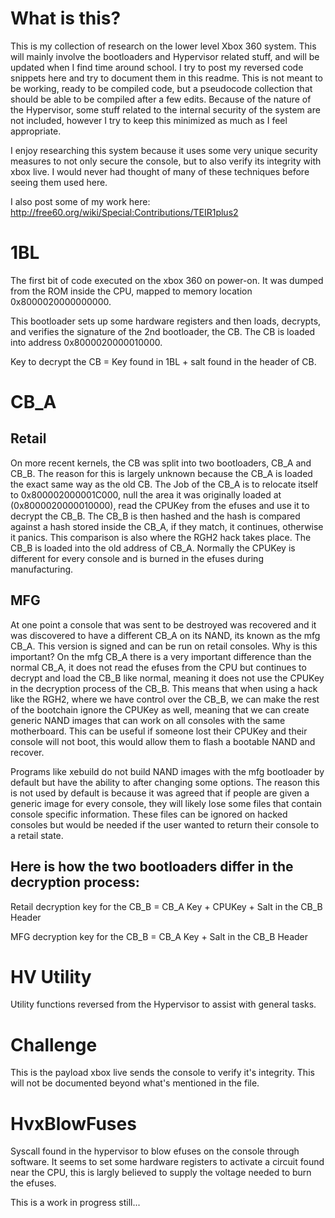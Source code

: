 # What is this?
This is my collection of research on the lower level Xbox 360 system. This will mainly involve the bootloaders and Hypervisor related stuff, and will be updated when I find time around school. I try to post my reversed code snippets here and try to document them in this readme. This is not meant to be working, ready to be compiled code, but a pseudocode collection that should be able to be compiled after a few edits. Because of the nature of the Hypervisor, some stuff related to the internal security of the system are not included, however I try to keep this minimized as much as I feel appropriate.

I enjoy researching this system because it uses some very unique security measures to not only secure the console, but to also verify its integrity with xbox live. I would never had thought of many of these techniques before seeing them used here.

I also post some of my work here: http://free60.org/wiki/Special:Contributions/TEIR1plus2

# 1BL
The first bit of code executed on the xbox 360 on power-on. It was dumped from the ROM inside the CPU, mapped to memory location 0x8000020000000000.

This bootloader sets up some hardware registers and then loads, decrypts, and verifies the signature of the 2nd bootloader, the CB. The CB is loaded into address 0x8000020000010000.

Key to decrypt the CB = Key found in 1BL + salt found in the header of CB.

# CB_A
## Retail
On more recent kernels, the CB was split into two bootloaders, CB_A and CB_B. The reason for this is largely unknown because the CB_A is loaded the exact same way as the old CB. The Job of the CB_A is to relocate itself to 0x800002000001C000, null the area it was originally loaded at (0x8000020000010000), read the CPUKey from the efuses and use it to decrypt the CB_B. The CB_B is then hashed and the hash is compared against a hash stored inside the CB_A, if they match, it continues, otherwise it panics. This comparison is also where the RGH2 hack takes place. The CB_B is loaded into the old address of CB_A. Normally the CPUKey is different for every console and is burned in the efuses during manufacturing.

## MFG
At one point a console that was sent to be destroyed was recovered and it was discovered to have a different CB_A on its NAND, its known as the mfg CB_A. This version is signed and can be run on retail consoles. Why is this important? On the mfg CB_A there is a very important difference than the normal CB_A, it does not read the efuses from the CPU but continues to decrypt and load the CB_B like normal, meaning it does not use the CPUKey in the decryption process of the CB_B. This means that when using a hack like the RGH2, where we have control over the CB_B, we can make the rest of the bootchain ignore the CPUKey as well, meaning that we can create generic NAND images that can work on all consoles with the same motherboard. This can be useful if someone lost their CPUKey and their console will not boot, this would allow them to flash a bootable NAND and recover.

Programs like xebuild do not build NAND images with the mfg bootloader by default but have the ability to after changing some options. The reason this is not used by default is because it was agreed that if people are given a generic image for every console, they will likely lose some files that contain console specific information. These files can be ignored on hacked consoles but would be needed if the user wanted to return their console to a retail state.

## Here is how the two bootloaders differ in the decryption process:

Retail decryption key for the CB_B = CB_A Key + CPUKey + Salt in the CB_B Header

MFG decryption key for the CB_B = CB_A Key + Salt in the CB_B Header

# HV Utility
Utility functions reversed from the Hypervisor to assist with general tasks.

# Challenge
This is the payload xbox live sends the console to verify it's integrity. This will not be documented beyond what's mentioned in the file.

# HvxBlowFuses
Syscall found in the hypervisor to blow efuses on the console through software. It seems to set some hardware registers to activate a circuit found near the CPU, this is largly believed to supply the voltage needed to burn the efuses.

This is a work in progress still...
